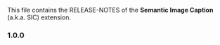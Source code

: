 This file contains the RELEASE-NOTES of the **Semantic Image Caption** (a.k.a. SIC) extension.

### 1.0.0

